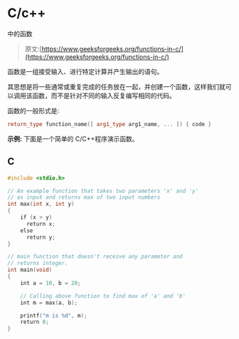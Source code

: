 # C/c++

中的函数

> 原文:[https://www.geeksforgeeks.org/functions-in-c/](https://www.geeksforgeeks.org/functions-in-c/)

函数是一组接受输入、进行特定计算并产生输出的语句。

其思想是将一些通常或重复完成的任务放在一起，并创建一个函数，这样我们就可以调用该函数，而不是针对不同的输入反复编写相同的代码。

函数的一般形式是:

```cpp
return_type function_name([ arg1_type arg1_name, ... ]) { code }  
```

**示例:**
下面是一个简单的 C/C++程序演示函数。

## C

```cpp
#include <stdio.h>

// An example function that takes two parameters 'x' and 'y'
// as input and returns max of two input numbers
int max(int x, int y)
{
    if (x > y)
      return x;
    else
      return y;
}

// main function that doesn't receive any parameter and
// returns integer.
int main(void)
{
    int a = 10, b = 20;

    // Calling above function to find max of 'a' and 'b'
    int m = max(a, b);

    printf("m is %d", m);
    return 0;
}
```
